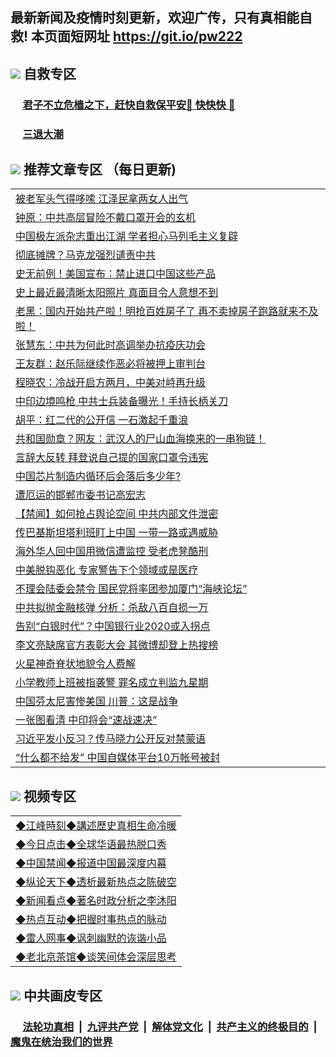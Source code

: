## 最新新闻及疫情时刻更新，欢迎广传，只有真相能自救! 本页面短网址 https://git.io/pw222



## <img src="https://img.icons8.com/cute-clipart/2x/circled-right.png">  自救专区

 ### &nbsp;&nbsp;&nbsp;&nbsp; [君子不立危樯之下，赶快自救保平安🍎 快快快 📩](https://github.com/pwgy/td/blob/master/README.md)
 
 ### &nbsp;&nbsp;&nbsp;&nbsp; [三退大潮](https://is.gd/fCPoKo) 
 
## <img src="https://img.icons8.com/cute-clipart/2x/circled-right.png"> 推荐文章专区 （每日更新)

<Table>
<tr><td colspan="2" align="left"><a href="https://ffafrqsx.xhuyd.press/?name=c1221575&key=encdeuyadochlaxz&from=pw2">被老军头气得哆嗦  江泽民拿两女人出气</a></td></tr>
<tr><td colspan="2" align="left"><a href="https://ffafrqsx.xhuyd.press/?name=c1221564&key=encdeuyadochlaxz&from=pw2">钟原：中共高层冒险不戴口罩开会的玄机</a></td></tr>
<tr><td colspan="2" align="left"><a href="https://ffafrqsx.xhuyd.press/?name=c1221490&key=encdeuyadochlaxz&from=pw2">中国极左派杂志重出江湖 学者担心马列毛主义复辟</a></td></tr>
<tr><td colspan="2" align="left"><a href="https://ffafrqsx.xhuyd.press/?name=c1221574&key=encdeuyadochlaxz&from=pw2">彻底摊牌？马克龙强烈谴责中共</a></td></tr>
<tr><td colspan="2" align="left"><a href="https://ffafrqsx.xhuyd.press/?name=c1221573&key=encdeuyadochlaxz&from=pw2">史无前例！美国宣布：禁止进口中国这些产品</a></td></tr>
<tr><td colspan="2" align="left"><a href="https://ffafrqsx.xhuyd.press/?name=c1221572&key=encdeuyadochlaxz&from=pw2">史上最近最清晰太阳照片 真面目令人意想不到</a></td></tr>
<tr><td colspan="2" align="left"><a href="https://ffafrqsx.xhuyd.press/?name=c1221497&key=encdeuyadochlaxz&from=pw2">老黑：国内开始共产啦！明抢百姓房子了 再不卖掉房子跑路就来不及啦！</a></td></tr>
<tr><td colspan="2" align="left"><a href="https://ffafrqsx.xhuyd.press/?name=c1221563&key=encdeuyadochlaxz&from=pw2">张慧东：中共为何此时高调举办抗疫庆功会</a></td></tr>
<tr><td colspan="2" align="left"><a href="https://ffafrqsx.xhuyd.press/?name=c1221565&key=encdeuyadochlaxz&from=pw2">王友群：赵乐际继续作恶必将被押上审判台</a></td></tr>
<tr><td colspan="2" align="left"><a href="https://ffafrqsx.xhuyd.press/?name=c1221538&key=encdeuyadochlaxz&from=pw2">程晓农：冷战开启方两月，中美对峙再升级</a></td></tr>
<tr><td colspan="2" align="left"><a href="https://ffafrqsx.xhuyd.press/?name=c1221532&key=encdeuyadochlaxz&from=pw2">中印边境鸣枪 中共士兵装备曝光！手持长柄关刀</a></td></tr>
<tr><td colspan="2" align="left"><a href="https://ffafrqsx.xhuyd.press/?name=c1221539&key=encdeuyadochlaxz&from=pw2">胡平：红二代的公开信 一石激起千重浪</a></td></tr>
<tr><td colspan="2" align="left"><a href="https://ffafrqsx.xhuyd.press/?name=c1221555&key=encdeuyadochlaxz&from=pw2">共和国勋章？网友：武汉人的尸山血海换来的一串狗链！</a></td></tr>
<tr><td colspan="2" align="left"><a href="https://ffafrqsx.xhuyd.press/?name=c1221557&key=encdeuyadochlaxz&from=pw2">言辞大反转 拜登说自己提的国家口罩令违宪</a></td></tr>
<tr><td colspan="2" align="left"><a href="https://ffafrqsx.xhuyd.press/?name=c1221491&key=encdeuyadochlaxz&from=pw2">中国芯片制造内循环后会落后多少年?</a></td></tr>
<tr><td colspan="2" align="left"><a href="https://ffafrqsx.xhuyd.press/?name=c1221487&key=encdeuyadochlaxz&from=pw2">遭厄运的邯郸市委书记高宏志</a></td></tr>
<tr><td colspan="2" align="left"><a href="https://ffafrqsx.xhuyd.press/?name=c1221537&key=encdeuyadochlaxz&from=pw2">【禁闻】如何抢占舆论空间 中共内部文件泄密</a></td></tr>
<tr><td colspan="2" align="left"><a href="https://ffafrqsx.xhuyd.press/?name=c1221499&key=encdeuyadochlaxz&from=pw2">传巴基斯坦塔利班盯上中国 一带一路或遇威胁</a></td></tr>
<tr><td colspan="2" align="left"><a href="https://ffafrqsx.xhuyd.press/?name=c1221556&key=encdeuyadochlaxz&from=pw2">海外华人回中国用微信遭监控 受老虎凳酷刑</a></td></tr>
<tr><td colspan="2" align="left"><a href="https://ffafrqsx.xhuyd.press/?name=c1221500&key=encdeuyadochlaxz&from=pw2">中美脱钩恶化 专家警告下个领域或是医疗</a></td></tr>
<tr><td colspan="2" align="left"><a href="https://ffafrqsx.xhuyd.press/?name=c1221531&key=encdeuyadochlaxz&from=pw2">不理会陆委会禁令 国民党将率团参加厦门“海峡论坛”</a></td></tr>
<tr><td colspan="2" align="left"><a href="https://ffafrqsx.xhuyd.press/?name=c1221515&key=encdeuyadochlaxz&from=pw2">中共拟抛金融核弹 分析：杀敌八百自损一万</a></td></tr>
<tr><td colspan="2" align="left"><a href="https://ffafrqsx.xhuyd.press/?name=c1221516&key=encdeuyadochlaxz&from=pw2">告别“白银时代”？中国银行业2020或入拐点</a></td></tr>
<tr><td colspan="2" align="left"><a href="https://ffafrqsx.xhuyd.press/?name=c1221505&key=encdeuyadochlaxz&from=pw2">李文亮缺席官方表彰大会 其微博却登上热搜榜</a></td></tr>
<tr><td colspan="2" align="left"><a href="https://ffafrqsx.xhuyd.press/?name=c1221528&key=encdeuyadochlaxz&from=pw2">火星神奇脊状地貌令人费解</a></td></tr>
<tr><td colspan="2" align="left"><a href="https://ffafrqsx.xhuyd.press/?name=c1221554&key=encdeuyadochlaxz&from=pw2">小学教师上班被指袭警 罪名成立判监九星期</a></td></tr>
<tr><td colspan="2" align="left"><a href="https://ffafrqsx.xhuyd.press/?name=c1221514&key=encdeuyadochlaxz&from=pw2">中国芬太尼害惨美国 川普：这是战争</a></td></tr>
<tr><td colspan="2" align="left"><a href="https://ffafrqsx.xhuyd.press/?name=c1221571&key=encdeuyadochlaxz&from=pw2">一张图看清 中印将会“速战速决”</a></td></tr>
<tr><td colspan="2" align="left"><a href="https://ffafrqsx.xhuyd.press/?name=c1221579&key=encdeuyadochlaxz&from=pw2">习近平发小反习？传马晓力公开反对禁蒙语</a></td></tr>
<tr><td colspan="2" align="left"><a href="https://ffafrqsx.xhuyd.press/?name=c1221530&key=encdeuyadochlaxz&from=pw2">“什么都不给发” 中国自媒体平台10万帐号被封</a></td></tr>

</Table>

## <img src="https://img.icons8.com/cute-clipart/2x/circled-right.png"> 视频专区
 
 <Table>
   <tr>
   <td colspan="2" align=left> 
<a href="https://kmyaoayewvhx.xhyte.press/oo.aspx?name=c922850&key=wybpblbewupvzpbn&from=pw2&tag=9877">◆江峰時刻◆講述歷史真相生命冷暖</a><br/>
    </td>
  </tr>
   <tr>
   <td colspan="2" align=left> 
<a href="https://kmyaoayewvhx.xhyte.press/oo.aspx?name=c816850&key=wybpblbewupvzpbn&from=pw2&tag=9877">◆今日点击◆全球华语最热脱口秀</a><br/>
    </td>
  </tr>
  <tr>
  <td colspan="2" align=left>
<a href="https://kmyaoayewvhx.xhyte.press/oo.aspx?name=c816860&key=wybpblbewupvzpbn&from=pw2&tag=99733110">◆中国禁闻◆报道中国最深度内幕</a><br/>
   </tr>
  <tr>
     <td colspan="2" align=left>
<a href="https://kmyaoayewvhx.xhyte.press/oo.aspx?name=c816855&key=wybpblbewupvzpbn&from=pw2&tag=997110">◆纵论天下◆透析最新热点之陈破空</a><br/>
   </tr>
   <tr>
      <td colspan="2" align=left>
<a href="https://kmyaoayewv4hx.xhyte.press/oo.aspx?name=c838308&key=wybpblbewupvzpbn&from=pw2&tag=9973110">◆新闻看点◆著名时政分析之李沐阳</a><br/>
   </tr>
   <tr>
     <td colspan="2" align=left>
<a href="https://kmy4aoayewvhx.xhyte.press/oo.aspx?name=c816852&key=wybpblbewupvzpbn&from=pw2&tag=9733110">◆热点互动◆把握时事热点的脉动</a><br/>
   </tr>
   <tr>
      <td colspan="2" align=left>
<a href="https://kmyaoaye4wvhx.xhyte.press/oo.aspx?name=c816694&key=wybpblbewupvzpbn&from=pw2&tag=93310">◆雷人网事◆讽刺幽默的诙谐小品</a><br/>
   </tr>
   <tr>
    <td colspan="2" align=left>
<a href="https://kmyao4ayewvhx.xhyte.press/oo.aspx?name=c816650&key=wybpblbewupvzpbn&from=pw2&tag=9973110">◆老北京茶馆◆谈笑间体会深层思考</a><br/>
   </tr>
</Table>
 
## <img src="https://img.icons8.com/cute-clipart/2x/circled-right.png"> 中共画皮专区


 ### &nbsp;&nbsp;&nbsp;&nbsp; [法轮功真相](https://github.com/begood0513/basic/blob/master/README.md) &nbsp;|&nbsp; [九评共产党](https://github.com/begood0513/9ping.md/blob/master/README.md) &nbsp;|&nbsp; [解体党文化](https://github.com/begood0513/jtdwh.md/blob/master/README.md)   &nbsp;|&nbsp; [共产主义的终极目的](https://github.com/begood0513/gczydzjmd.md/blob/master/README.md) &nbsp;|&nbsp; [魔鬼在统治我们的世界](https://github.com/begood0513/gczydzjmd.md/blob/master/README.md) 

